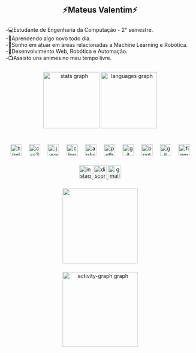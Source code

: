 <h2 align="center">⚡Mateus Valentim⚡</h2>

###

<p align="left">-💻Estudante de Engenharia da Computação - 2° semestre.<br>-🌱Aprendendo algo novo todo dia.<br> -💭Sonho em atuar em áreas relacionadas a Machine Learning e Robótica.<br>-📝Desenvolvimento Web, Robótica e Automação.<br>-📺Assisto uns animes no meu tempo livre.<br></p>

###

<div align="center">
  <img src="https://github-readme-stats.vercel.app/api?username=mattsu014&hide_title=false&hide_rank=false&show_icons=true&include_all_commits=true&count_private=true&disable_animations=false&theme=swift&locale=en&hide_border=false" height="150" alt="stats graph"  />
  <img src="https://github-readme-stats.vercel.app/api/top-langs?username=mattsu014&locale=en&hide_title=false&layout=compact&card_width=320&langs_count=5&theme=swift&hide_border=false" height="150" alt="languages graph"  />
</div>

###

<br clear="both">

<div align="center">
  <img src="https://skillicons.dev/icons?i=html" height="30" alt="html5 logo"  />
  <img width="12" />
  <img src="https://skillicons.dev/icons?i=css" height="30" alt="css3 logo"  />
  <img width="12" />
  <img src="https://skillicons.dev/icons?i=js" height="30" alt="javascript logo"  />
  <img width="12" />
  <img src="https://skillicons.dev/icons?i=py" height="30" alt="c logo"  />
  <img width="12" />
  <img src="https://skillicons.dev/icons?i=c" height="30" alt="arduino logo"  />
  <img width="12" />
  <img src="https://skillicons.dev/icons?i=bootstrap" height="30" alt="python logo"  />
  <img width="12" />
  <img src="https://skillicons.dev/icons?i=scss" height="30" alt="git logo"  />
  <img width="12" />
  <img src="https://skillicons.dev/icons?i=arduino" height="30" alt="bootstrap logo"  />
  <img width="12" />
  <img src="https://skillicons.dev/icons?i=git" height="30" alt="git logo"  />
  <img width="12" />
  <img src="https://skillicons.dev/icons?i=figma" height="30" alt="figma logo"  />
</div>

###

<div align="center">
  <a href="https://www.instagram.com/mattsu014/" target="_blank">
    <img src="https://img.shields.io/static/v1?message=Instagram&logo=instagram&label=&color=E4405F&logoColor=white&labelColor=&style=for-the-badge" height="35" alt="instagram logo"  />
  </a>
  <a href="https://discord.com/users/642035255431266344" target="_blank">
    <img src="https://img.shields.io/static/v1?message=Discord&logo=discord&label=&color=7289DA&logoColor=white&labelColor=&style=for-the-badge" height="35" alt="discord logo"  />
  </a>
  <a href="mailto:mateusvalentimdev@gmail.com" target="_blank">
    <img src="https://img.shields.io/static/v1?message=Gmail&logo=gmail&label=&color=D14836&logoColor=white&labelColor=&style=for-the-badge" height="35" alt="gmail logo"  />
  </a>
</div>

###

<div align="center">
  <img height="200" src="https://media.tenor.com/yPLDl5M30sgAAAAi/one-piece-pixel.gif"  />
</div>

###

<div align="center">
  <img src="https://github-readme-activity-graph.vercel.app/graph?username=mattsu014&radius=16&theme=react&area=true&order=5" height="200" alt="activity-graph graph"  />
</div>

###
